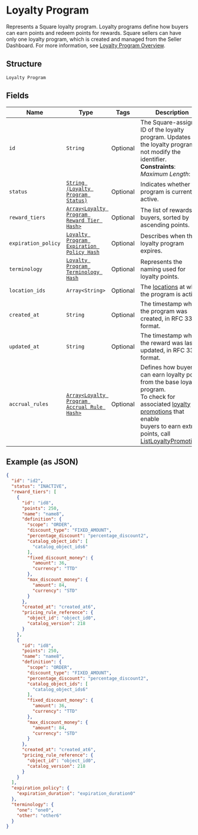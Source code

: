 
# Loyalty Program

Represents a Square loyalty program. Loyalty programs define how buyers can earn points and redeem points for rewards.
Square sellers can have only one loyalty program, which is created and managed from the Seller Dashboard.
For more information, see [Loyalty Program Overview](https://developer.squareup.com/docs/loyalty/overview).

## Structure

`Loyalty Program`

## Fields

| Name | Type | Tags | Description |
|  --- | --- | --- | --- |
| `id` | `String` | Optional | The Square-assigned ID of the loyalty program. Updates to<br>the loyalty program do not modify the identifier.<br>**Constraints**: *Maximum Length*: `36` |
| `status` | [`String (Loyalty Program Status)`](../../doc/models/loyalty-program-status.md) | Optional | Indicates whether the program is currently active. |
| `reward_tiers` | [`Array<Loyalty Program Reward Tier Hash>`](../../doc/models/loyalty-program-reward-tier.md) | Optional | The list of rewards for buyers, sorted by ascending points. |
| `expiration_policy` | [`Loyalty Program Expiration Policy Hash`](../../doc/models/loyalty-program-expiration-policy.md) | Optional | Describes when the loyalty program expires. |
| `terminology` | [`Loyalty Program Terminology Hash`](../../doc/models/loyalty-program-terminology.md) | Optional | Represents the naming used for loyalty points. |
| `location_ids` | `Array<String>` | Optional | The [locations](entity:Location) at which the program is active. |
| `created_at` | `String` | Optional | The timestamp when the program was created, in RFC 3339 format. |
| `updated_at` | `String` | Optional | The timestamp when the reward was last updated, in RFC 3339 format. |
| `accrual_rules` | [`Array<Loyalty Program Accrual Rule Hash>`](../../doc/models/loyalty-program-accrual-rule.md) | Optional | Defines how buyers can earn loyalty points from the base loyalty program.<br>To check for associated [loyalty promotions](entity:LoyaltyPromotion) that enable<br>buyers to earn extra points, call [ListLoyaltyPromotions](api-endpoint:Loyalty-ListLoyaltyPromotions). |

## Example (as JSON)

```json
{
  "id": "id2",
  "status": "INACTIVE",
  "reward_tiers": [
    {
      "id": "id8",
      "points": 250,
      "name": "name8",
      "definition": {
        "scope": "ORDER",
        "discount_type": "FIXED_AMOUNT",
        "percentage_discount": "percentage_discount2",
        "catalog_object_ids": [
          "catalog_object_ids6"
        ],
        "fixed_discount_money": {
          "amount": 36,
          "currency": "TTD"
        },
        "max_discount_money": {
          "amount": 84,
          "currency": "STD"
        }
      },
      "created_at": "created_at6",
      "pricing_rule_reference": {
        "object_id": "object_id0",
        "catalog_version": 218
      }
    },
    {
      "id": "id8",
      "points": 250,
      "name": "name8",
      "definition": {
        "scope": "ORDER",
        "discount_type": "FIXED_AMOUNT",
        "percentage_discount": "percentage_discount2",
        "catalog_object_ids": [
          "catalog_object_ids6"
        ],
        "fixed_discount_money": {
          "amount": 36,
          "currency": "TTD"
        },
        "max_discount_money": {
          "amount": 84,
          "currency": "STD"
        }
      },
      "created_at": "created_at6",
      "pricing_rule_reference": {
        "object_id": "object_id0",
        "catalog_version": 218
      }
    }
  ],
  "expiration_policy": {
    "expiration_duration": "expiration_duration0"
  },
  "terminology": {
    "one": "one0",
    "other": "other6"
  }
}
```

